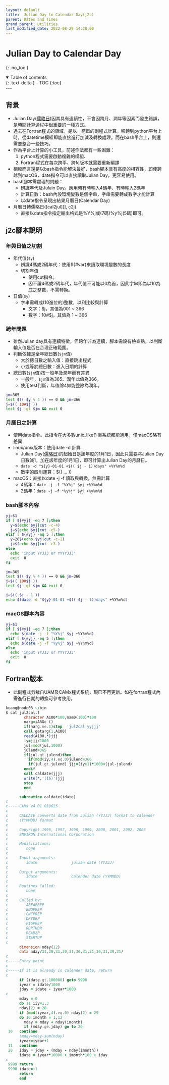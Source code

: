 ```yaml
---
layout: default
title:  Julian Day to Calendar Day(j2c)
parent: Dates and Times
grand_parent: Utilities
last_modified_date: 2022-08-29 14:28:00
---
```

# Julian Day to Calendar Day
{: .no_toc }

<details open markdown="block">
  <summary>
    Table of contents
  </summary>
  {: .text-delta }
- TOC
{:toc}
</details>
---

## 背景
- Julian Day([儒略日][儒略日])因其具有連續性，不會因跨月、潤年等因素而發生錯誤，是時間計算過程中很重要的一種方式。
- 過去在Fortran程式的領域，是以一簡單的副程式計算。移轉到python平台上時，從datetime模組即能直接進行加減及轉換處理。而在bash平台上，則還需要整合一些技巧。
- 作為平台上計算的小工具，前述作法都有一些困難：
  1. python程式需要啟動複雜的模組、
  1. Fortran程式在每次跨平、跨fc版本就需要重新編譯
- 相較而言還是以bash指令能解決最好，bash腳本具有高度的相容性，即使跨越到macOS，date指令可以直接讀取Julian Day，更容易使用。
- bash腳本需處理的問題：
  - 辨識年代及Julain Day。應用時有時輸入4碼年、有時輸入2碼年
  - 計算日數：bash內設環境變數是個字串，字串需要轉成數字才能計算
  - 以date指令呈現出結果月曆日(Calendar Day)
- 月曆日轉儒略日([cal2jul][], c2j)
  - 直接以date指令指定輸出格式是%Y%j或(7碼)%y%j(5碼)即可。

## j2c腳本說明
### 年與日值之切割
- 年代值(`$y`)
  - 辨識4碼或2碼年代：使用${#var}來讀取環境變數的長度
  - 切割年值
    - 使用cut指令。
    - 因不論4碼或2碼年代，年代值不可能以0為首，因此字串即為以10為底之整數，不需轉換。
- 日值(`$y`)
  - 字串需轉成(10進位的)整數，以利比較與計算
    - 文字：$j，其值為001 ~ 366
    - 數字：10#$j，其值為 1 ~ 366

### 跨年問題
- 雖然Julian day具有連續特徵，但跨年非為連續，腳本需設有檢查點，以判斷輸入值是否在合理正確範圍。
- 判斷依據是全年總日數(`$jm`值)
  - 大於總日數之輸入值：直接跳出程式
  - 小或等於總日數：進入日期的計算
- 總日數(`$jm`值)按一般年及潤年而有差異
  - 一般年，`$jm`值為365、潤年此值為366，
  - 使用test判斷，年值除4如能整除為潤年。

```bash
jm=365
test $(( $y % 4 )) == 0 && jm=366
j=$(( 10#$j ))
test $j -gt $jm && exit 0
```

### 月曆日之計算
- 使用date指令。此指令在大多數unix_like作業系統都能通用，僅macOS略有差異
- linux/unix版本：使用date -d 計算
  - Julian Day([儒略日][儒略日])的起始日是該年度的1月1日，因此只需要將Julian Day日數減1，加在該年度的1月1日，即可計算出Julian Day的月曆日。
  - `date -d "${y}-01-01 +$(( $j - 1))days" +%Y%m%d`
  - 數字的四則運算：$(( ... ))
- macOS：直接以date -j -f 讀取與轉換，無需計算
  - 4碼年：`date -j -f "%Y%j" $yj +%Y%m%d`
  - 2碼年：`date -j -f "%y%j" $yj +%y%m%d`

### bash腳本內容

```bash
yj=$1
if [ ${#yj} -eq 7 ];then
  y=$(echo $yj|cut -c-4)
  j=$(echo $yj|cut -c5-)
elif [ ${#yj} -eq 5 ];then
  y=20$(echo $yj|cut -c-2)
  j=$(echo $yj|cut -c3-)
else
  echo 'input YYJJJ or YYYYJJJ'
  exit  0
fi

jm=365
test $(( $y % 4 )) == 0 && jm=366
j=$(( 10#$j ))
test $j -gt $jm && exit 0

j=$(( $j - 1 ))
echo $(date -d "${y}-01-01 +$(( $j - 1))days" +%Y%m%d)
```

### macOS腳本內容

```bash
yj=$1
if [ ${#yj} -eq 7 ];then
  echo $(date -j -f "%Y%j" $yj +%Y%m%d)
elif [ ${#yj} -eq 5 ];then
  echo $(date -j -f "%y%j" $yj +%Y%m%d)
else
  echo 'input YYJJJ or YYYYJJJ'
  exit  0
fi
```

## Fortran版本
- 此副程式剪裁自UAM及CAMx程式系統，現已不再更新。如在fortran程式內需進行日期的轉換可參考使用。

```fortran
kuang@node03 ~/bin
$ cat jul2cal.f
        character A100*100,nam0(100)*100
        narg=iARGc ()
        if(narg.ne.1)stop  'jul2cal yyjjj'
        call getarg(1,A100)
        read(A100,*)jjj
        iy=jjj/1000
        jul=mod(jul,1000)
        julend=365
        if(jul.gt.julend)then
          if(mod(iy,4).eq.0)julend=366
          if(jul.gt.julend) jjj=(iy+1)*1000+(jul-julend)
        endif
        call caldate(jjj)
        write(*,'(I6)')jjj
        stop
        end

      subroutine caldate(idate)
c
c-----CAMx v4.01 030625
c
c     CALDATE converts date from Julian (YYJJJ) format to calender
c     (YYMMDD) format
c
c     Copyright 1996, 1997, 1998, 1999, 2000, 2001, 2002, 2003
c     ENVIRON International Corporation
c
c     Modifications:
c        none
c
c     Input arguments:
c        idate               julian date (YYJJJ)
c
c     Output arguments:
c        idate               calender date (YYMMDD)
c
c     Routines Called:
c        none
c
c     Called by:
c        AREAPREP
c        BNDPREP
c        CNCPREP
c        DRYDEP
c        PIGPREP
c        RDPTHDR
c        READZP
c        STARTUP
c
      dimension nday(12)
      data nday/31,28,31,30,31,30,31,31,30,31,30,31/
c
c-----Entry point
c
c-----If it is already in calender date, return
c
      if (idate.gt.100000) goto 9998
      iyear = idate/1000
      jday = idate - iyear*1000
c
      mday = 0
      do 11 iiy=1,3
      nday(2) = 28
      if (mod(iyear,4).eq.0) nday(2) = 29
      do 10 imonth = 1,12
        mday = mday + nday(imonth)
        if (mday.ge.jday) go to 20
 10   continue
      !mday=mday-sum(nday)
      iyear=iyear+1
 11   continue
 20   iday = jday - (mday - nday(imonth))
      idate = iyear*10000 + imonth*100 + iday
c
 9999 return
 9998 idate=-1
      return
      end
```

[儒略日]: <https://en.wikipedia.org/wiki/Julian_day> "儒略日是在儒略週期內以連續的日數計算時間的計時法，主要是天文學家在使用。 儒略日數的計算是從格林威治標準時間的中午開始，包含一個整天的時間，起點的時間回溯至儒略曆的西元前4713年1月1日中午12點，這個日期是三種多年週期的共同起點，且是歷史上最接近現代的一個起點。 維基百科"